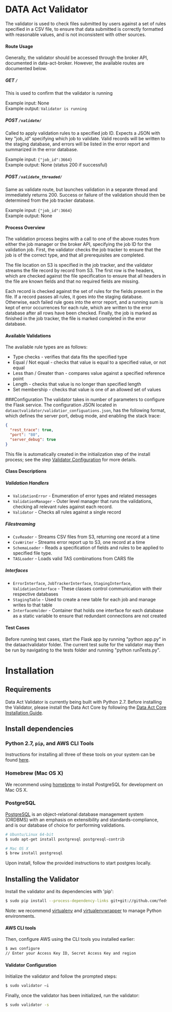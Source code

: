 # DATA Act Validator

The validator is used to check files submitted by users against a set of rules specified in a CSV file, to ensure that data submitted is correctly formatted with reasonable values, and is not inconsistent with other sources.

#### Route Usage
Generally, the validator should be accessed through the broker API, documented in data-act-broker.  However, the available routes are documented below.

##### GET `/`
This is used to confirm that the validator is running

Example input: None  
Example output: `Validator is running`

##### POST `/validate/`
Called to apply validation rules to a specified job ID.  Expects a JSON with key "job_id" specifying which job to validate.  Valid records will be written to the staging database, and errors will be listed in the error report and summarized in the error database.

Example input: `{"job_id":3664}`  
Example output: None (status 200 if successful)

##### POST `/validate_threaded/`
Same as validate route, but launches validation in a separate thread and immediately returns 200.  Success or failure of the validation should then be determined from the job tracker database.  

Example input: `{"job_id":3664}`  
Example output: None

#### Process Overview
The validation process begins with a call to one of the above routes from either the job manager or the broker API, specifying the job ID for the validation job.  First, the validator checks the job tracker to ensure that the job is of the correct type, and that all prerequisites are completed.

The file location on S3 is specified in the job tracker, and the validator streams the file record by record from S3.  The first row is the headers, which are checked against the file specification to ensure that all headers in the file are known fields and that no required fields are missing.

Each record is checked against the set of rules for the fields present in the file.  If a record passes all rules, it goes into the staging database.  Otherwise, each failed rule goes into the error report, and a running sum is kept of error occurrences for each rule, which are written to the error database after all rows have been checked.  Finally, the job is marked as finished in the job tracker, the file is marked completed in the error database.

#### Available Validations
The available rule types are as follows:
* Type checks - verifies that data fits the specified type
* Equal / Not equal - checks that value is equal to a specified value, or not equal
* Less than / Greater than - compares value against a specified reference point
* Length - checks that value is no longer than specified length
* Set membership - checks that value is one of an allowed set of values  


###Configuration
The validator takes in number of parameters to configure the Flask service. The configuration JSON located in `dataactvalidator/validatior_configuations.json`, has the following format, which defines the server port, debug mode, and enabling
the stack trace:

```json
{
  "rest_trace": true,
  "port": "80",
  "server_debug": true
}
```
This file is automatically created in the initialization step of the install process; see the step [Validator Configuration](#validator-configuration) for more details.

#### Class Descriptions

##### Validation Handlers

* `ValidationError` - Enumeration of error types and related messages
* `ValidationManager` - Outer level manager that runs the validations, checking all relevant rules against each record.
* `Validator` - Checks all rules against a single record

##### Filestreaming

* `CsvReader` - Streams CSV files from S3, returning one record at a time
* `CsvWriter` - Streams error report up to S3, one record at a time
* `SchemaLoader` - Reads a specification of fields and rules to be applied to specified file type.
* `TASLoader` - Loads valid TAS combinations from CARS file

##### Interfaces

* `ErrorInterface`, `JobTrackerInterface`, `StagingInterface`, `ValidationInterface` - These classes control communication with their respective databases
* `StagingTable` - Used to create a new table for each job and manage writes to that table
* `InterfaceHolder` - Container that holds one interface for each database as a static variable to ensure that redundant connections are not created

#### Test Cases
Before running test cases, start the Flask app by running "python app.py" in the dataactvalidator folder.  The current test suite for the validator may then be run by navigating to the tests folder and running "python runTests.py".

# Installation

## Requirements

Data Act Validator is currently being built with Python 2.7.   Before installing the Validator, please install the Data Act Core by following the [Data Act Core Installation Guide](https://github.com/fedspendingtransparency/data-act-core/blob/configuration/README.md).

## Install dependencies

### Python 2.7, `pip`, and AWS CLI Tools

Instructions for installing all three of these tools on your system can be found [here](https://docs.aws.amazon.com/cli/latest/userguide/installing.html#install-with-pip).

### Homebrew (Mac OS X)

We recommend using [homebrew](http://brew.sh) to install PostgreSQL for development on Mac OS X.

### PostgreSQL

[PostgreSQL](https://en.wikipedia.org/wiki/PostgreSQL) is an object-relational database management system (ORDBMS) with an emphasis on extensibility and standards-compliance, and is our database of choice for performing validations.

```bash
# Ubuntu/Linux 64-bit
$ sudo apt-get install postgresql postgresql-contrib

# Mac OS X
$ brew install postgresql
```

Upon install, follow the provided instructions to start postgres locally.

## Installing the Validator

Install the validator and its dependencies with 'pip':

```bash
$ sudo pip install --process-dependency-links git+git://github.com/fedspendingtransparency/data-act-validator.git@configuration
```

Note: we recommend [virtualenv](https://virtualenv.readthedocs.org/en/latest/installation.html) and [virtualenvwrapper](https://virtualenvwrapper.readthedocs.org/en/latest/install.html) to manage Python environments.

#### AWS CLI tools

Then, configure AWS using the CLI tools you installed earlier:

```bash
$ aws configure
// Enter your Access Key ID, Secret Access Key and region
```

#### Validator Configuration

Initialize the validator and follow the prompted steps:

```bash
$ sudo validator –i
```

Finally, once the validator has been initialized, run the validator:

```bash
$ sudo validator -s
```

